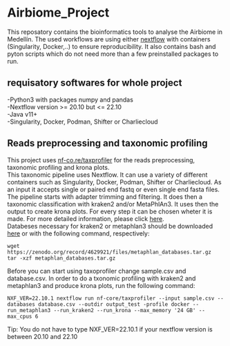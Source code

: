 # Airbiome_Project
This reposatory contains the bioinformatics tools to analyse the Airbiome in Medellín.
The used workflows are using either [nextflow](https://www.nextflow.io/) with containers (Singularity, Docker,..) to ensure reproducibility.
It also contains bash and pyton scripts which do not need more than a few preinstalled packages to run.
## requisatory softwares for whole project
-Python3 with packages numpy and pandas \
-Nextflow version >= 20.10 but <=  22.10 \
-Java v11+ \
-Singularity, Docker, Podman, Shifter or Charliecloud 
## Reads preprocessing and taxonomic profiling 
This project uses [nf-co.re/taxprofiler](https://nf-co.re/taxprofiler/1.0.0) for the reads preprocessing, taxonomic profiling and krona plots.  
This taxonomic pipeline  uses Nextflow. It can use a variety of different 
containers such as Singularity, Docker, Podman, Shifter or Charliecloud. As an input it accepts single or 
paired end fastq or even single end fasta files. The pipeline starts with adapter trimming and filtering. 
It does then a taxonomic classification with kraken2 and/or MetaPhlAn3. It uses then the output to create krona plots. 
For every step it can be chosen wheter it is made. For more detailed information, please click [here](https://nf-co.re/taxprofiler/1.0.0). \
Databeses necessary for kraken2 or metaphlan3 should be downloaded [here](https://benlangmead.github.io/aws-indexes/k2) or with the following command, respectively: 

```
wget https://zenodo.org/record/4629921/files/metaphlan_databases.tar.gz 
tar -xzf metaphlan_databases.tar.gz
```

Before you can start using taxoprofiler change sample.csv and database.csv. 
In order to do a txonomic profiling with kraken2 and metaphlan3 and produce krona plots, run the following command:

```
NXF_VER=22.10.1 nextflow run nf-core/taxprofiler --input sample.csv --databases database.csv --outdir output_test -profile docker --run_metaphlan3 --run_kraken2 --run_krona --max_memory '24 GB' --max_cpus 6
```

Tip: You do not have to type NXF_VER=22.10.1 if your nextflow version is between 20.10 and 22.10 


